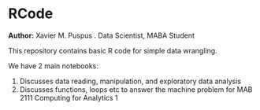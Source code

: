 # RCode

**Author:** Xavier M. Puspus . 
Data Scientist, MABA Student


This repository contains basic R code for simple data wrangling.

We have 2 main notebooks:  
1. Discusses data reading, manipulation, and exploratory data analysis
2. Discusses functions, loops etc to answer the machine problem for MAB 2111 Computing for Analytics 1



